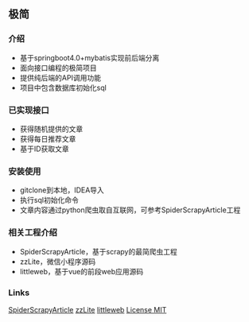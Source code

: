## 极简

### 介绍
* 基于springboot4.0+mybatis实现前后端分离
* 面向接口编程的极简项目
* 提供纯后端的API调用功能  
* 项目中包含数据库初始化sql

### 已实现接口

* 获得随机提供的文章
* 获得每日推荐文章
* 基于ID获取文章

### 安装使用
* gitclone到本地，IDEA导入
* 执行sql初始化命令
* 文章内容通过python爬虫取自互联网，可参考SpiderScrapyArticle工程

### 相关工程介绍
* SpiderScrapyArticle，基于scrapy的最简爬虫工程
* zzLite，微信小程序源码
* littleweb，基于vue的前段web应用源码

### Links
[SpiderScrapyArticle](https://github.com/libp/SpiderScrapyArticle)
[zzLite](https://github.com/libp/zzLite)
[littleweb](https://github.com/libp/littleweb)
[License MIT](https://github.com/tencent/wepy/blob/master/LICENSE)
